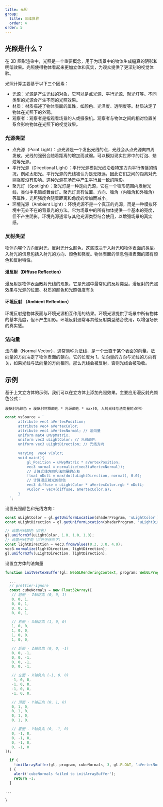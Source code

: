 ```yaml
---
title: 光照
group:
  title: 三维世界
  order: 4
order: 5
---
```


## 光照是什么？

在 3D 图形渲染中，光照是一个重要概念，用于为场景中的物体生成逼真的阴影和明暗效果。光照使得物体看起来更加立体和真实，为观众提供了更深刻的视觉体验。

光照计算主要基于以下三个因素：

- 光源：光源是产生光线的对象，它可以是点光源、平行光源、聚光灯等。不同类型的光源会产生不同的光照效果。
- 材质：材质描述了物体表面的属性，如颜色、光泽度、透明度等。材质决定了物体在光照下的外观。
- 观察者：观察者是指观看场景的人或摄像机。观察者与物体之间的相对位置关系会影响物体在光照下的视觉效果。

### 光源类型

- 点光源（Point Light）：点光源是一个发出光线的点，光线会从点光源向四周发散，光线的强弱会随着距离的增加而减弱。可以模拟现实世界中的灯泡、蜡烛等光源。
- 平行光源（Directional Light）：平行光源模拟光线沿着特定方向平行传播的情况，例如太阳光。平行光源的光线被认为是无限远，因此它们之间的距离对光照强度没有影响。这种光源在场景中产生平行且一致的阴影。
- 聚光灯（Spotlight）：聚光灯是一种定向光源，它在一个锥形范围内发射光线，类似手电筒或舞台灯。聚光灯具有位置、方向、锥角（内锥角和外锥角）等属性，光照强度会随着距离和角度的增加而减小。
- 环境光源（Ambient Light）：环境光源不是一个真正的光源，而是一种模拟环境中无处不在的背景光的方法。它为场景中的所有物体提供一个基本的亮度，但不产生阴影。环境光源通常与其他光源类型结合使用，以增强场景的真实感。

### 反射类型

物体向哪个方向反射光，反射光什么颜色，这些取决于入射光和物体表面的类型。入射光的信息包括入射光的方向、颜色和强度。物体表面的信息包括表面的固有颜色和反射特性。

#### 漫反射（Diffuse Reflection）

漫反射是物体表面散射光线的现象，它是光照中最常见的反射类型。漫反射的光照效果与光源的位置、材质的颜色和光照强度有关

#### 环境反射 （Ambient Reflection）

环境反射是物体表面与环境光源相互作用的结果。环境光源提供了场景中所有物体的基本亮度，但不产生阴影。环境反射通常与其他反射类型结合使用，以增强场景的真实感。

### 法向量

法向量（Normal Vector），通常简称为法线，是一个垂直于某个表面的向量。法向量的方向决定了物体表面的朝向，它的长度为 1。法向量的方向与光线的方向有关，如果光线与法向量的方向相同，那么光线会被反射，否则光线会被吸收。

## 示例

基于上文立方体的示例，我们可以在立方体上添加光照效果。主要应用漫反射光颜色公式：

```
漫反射光颜色 = 漫反射材质颜色 * 光源颜色 * max(0, 入射光线与法向量的点积)
```

```ts
const vsSource = `
      attribute vec4 aVertexPosition;
      attribute vec4 aVertexColor;
      attribute vec4 aVertexNormal; // 法向量
      uniform mat4 uMvpMatrix;
      uniform vec3 uLightColor; // 光线颜色
      uniform vec3 uLightDirection; // 光线方向
    
      varying  vec4 vColor;
      void main(){
          gl_Position = uMvpMatrix * aVertexPosition;
          vec3 normal = normalize(vec3(aVertexNormal));
          // 计算光线方向和法向量的点积
          float nDotL = max(dot(uLightDirection, normal), 0.0);
          // 计算漫反射光的颜色
          vec3 diffuse = uLightColor * aVertexColor.rgb * nDotL;
          vColor = vec4(diffuse, aVertexColor.a);
      }
  `;
```

设置光照颜色和光线方向：

```ts
const uLightColor = gl.getUniformLocation(shaderProgram, 'uLightColor');
const uLightDirection = gl.getUniformLocation(shaderProgram, 'uLightDirection');

// 设置光线颜色（白色）
gl.uniform3f(uLightColor, 1.0, 1.0, 1.0);
// 设置光线方向（世界坐标系下）
const lightDirection = vec3.fromValues(0.3, 3.0, 4.0);
vec3.normalize(lightDirection, lightDirection);
gl.uniform3fv(uLightDirection, lightDirection);
```

设置立方体的法向量

```ts
function initVertexBuffer(gl: WebGLRenderingContext, program: WebGLProgram) {

  ...
  // prettier-ignore
  const cubeNormals = new Float32Array([
   // 前面 - Z轴正向 (0, 0, 1)
   0, 0, 1,
   0, 0, 1,
   0, 0, 1,
   0, 0, 1,

   // 右面 - X轴正向 (1, 0, 0)
   1, 0, 0,
   1, 0, 0,
   1, 0, 0,
   1, 0, 0,

   // 后面 - Z轴负向 (0, 0, -1)
   0, 0, -1,
   0, 0, -1,
   0, 0, -1,
   0, 0, -1,

   // 左面 - X轴负向 (-1, 0, 0)
   -1, 0, 0,
   -1, 0, 0,
   -1, 0, 0,
   -1, 0, 0,

   // 顶面 - Y轴正向 (0, 1, 0)
   0, 1, 0,
   0, 1, 0,
   0, 1, 0,
   0, 1, 0,

   // 底面 - Y轴负向 (0, -1, 0)
   0, -1, 0,
   0, -1, 0,
   0, -1, 0,
   0, -1, 0
]);

  if (
    !initArrayBuffer(gl, program, cubeNormals, 3, gl.FLOAT, 'aVertexNormal')
  ) {
    alert('cubeNormals failed to initArrayBuffer');
    return -1;
  }

...

}


```

<code src="../demos/3d/lightedCube.tsx"></code>
